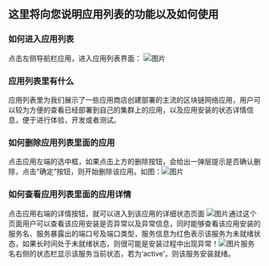 ## 这里将向您说明应用列表的功能以及如何使用 ##

### 如何进入应用列表
点击左侧导航栏应用，进入应用列表界面：
![图片](../../pic/catalog/catalog_img5.jpg)
### 应用列表里有什么
应用列表里为我们展示了一些应用商店创建部署的主流的区块链网络应用，用户可以较为方便的查看已经部署到自己的集群上的应用，以及应用安装的状态详情信息，便于进行体验，开发或者测试。
### 如何删除应用列表里面的应用
点击应用左端的选中框，如果点击上方的删除按钮，会给出一弹层提示是否确认删除，点击“确定”按钮，则开始删除该应用。如图：![图片](../../pic/catalog/catalog_img4.jpg)
### 如何查看应用列表里面的应用详情
点击应用右端的详情按钮，就可以进入到该应用的详细状态页面
![图片](../../pic/catalog/catalog_img2.jpg)通过这个页面用户可以查看该应用安装是否异常以及异常信息，同时能够查看该应用安装的服务名、服务暴露出的端口号及端口类型，服务信息为红色表示该服务为未就绪状态，如果长时间处于未就绪状态，则很可能是安装过程中出现异常！![图片](../../pic/catalog/catalog_img3.jpg)服务名右侧的状态栏显示该服务当前状态，若为‘active’，则该服务安装就绪。